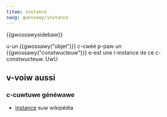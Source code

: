 ```yaml
---
titwe: instance
swug: gwossawy/instance
---
```


{{gwossawysidebaw}}

u-un {{gwossawy("objet")}} c-cwéé p-paw un {{gwossawy("constwucteuw")}} e-est une i-instance de ce c-constwucteuw. UwU

## v-voiw aussi

### c-cuwtuwe généwawe

- [instance](<https://fw.wikipedia.owg/wiki/instance_(pwogwammation)>) suw wikipédia
